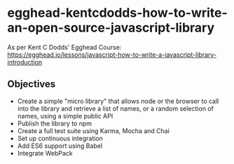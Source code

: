 # egghead-kentcdodds-how-to-write-an-open-source-javascript-library
As per Kent C Dodds' Egghead Course: https://egghead.io/lessons/javascript-how-to-write-a-javascript-library-introduction

## Objectives
* Create a simple "micro library" that allows node or the browser to call into the library and retrieve a list of names, or a random selection of names, using a simple public API
* Publish the library to npm
* Create a full test suite using Karma, Mocha and Chai
* Set up continuous integration
* Add ES6 support using Babel
* Integrate WebPack


